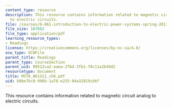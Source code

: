 ```yaml
---
content_type: resource
description: This resource contains information related to magnetic circuit analog
  to electric circuits.
file: /courses/6-061-introduction-to-electric-power-systems-spring-2011/b0be7bc0996b1a78e25504a32819cb6f_MIT6_061S11_ch6.pdf
file_size: 167662
file_type: application/pdf
learning_resource_types:
- Readings
license: https://creativecommons.org/licenses/by-nc-sa/4.0/
ocw_type: OCWFile
parent_title: Readings
parent_type: CourseSection
parent_uid: 89512ca2-aaea-2fbd-2fb1-f0c11a2b49d2
resourcetype: Document
title: MIT6_061S11_ch6.pdf
uid: b0be7bc0-996b-1a78-e255-04a32819cb6f
---
```

This resource contains information related to magnetic circuit analog to electric circuits.